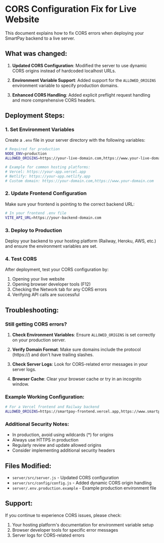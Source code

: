 # CORS Configuration Fix for Live Website

This document explains how to fix CORS errors when deploying your SmartPay backend to a live server.

## What was changed:

1. **Updated CORS Configuration**: Modified the server to use dynamic CORS origins instead of hardcoded localhost URLs.

2. **Environment Variable Support**: Added support for the `ALLOWED_ORIGINS` environment variable to specify production domains.

3. **Enhanced CORS Handling**: Added explicit preflight request handling and more comprehensive CORS headers.

## Deployment Steps:

### 1. Set Environment Variables

Create a `.env` file in your server directory with the following variables:

```bash
# Required for production
NODE_ENV=production
ALLOWED_ORIGINS=https://your-live-domain.com,https://www.your-live-domain.com

# Example for common hosting platforms:
# Vercel: https://your-app.vercel.app
# Netlify: https://your-app.netlify.app
# Custom domain: https://your-domain.com,https://www.your-domain.com
```

### 2. Update Frontend Configuration

Make sure your frontend is pointing to the correct backend URL:

```bash
# In your frontend .env file
VITE_API_URL=https://your-backend-domain.com
```

### 3. Deploy to Production

Deploy your backend to your hosting platform (Railway, Heroku, AWS, etc.) and ensure the environment variables are set.

### 4. Test CORS

After deployment, test your CORS configuration by:

1. Opening your live website
2. Opening browser developer tools (F12)
3. Checking the Network tab for any CORS errors
4. Verifying API calls are successful

## Troubleshooting:

### Still getting CORS errors?

1. **Check Environment Variables**: Ensure `ALLOWED_ORIGINS` is set correctly on your production server.

2. **Verify Domain Format**: Make sure domains include the protocol (https://) and don't have trailing slashes.

3. **Check Server Logs**: Look for CORS-related error messages in your server logs.

4. **Browser Cache**: Clear your browser cache or try in an incognito window.

### Example Working Configuration:

```bash
# For a Vercel frontend and Railway backend
ALLOWED_ORIGINS=https://smartpay-frontend.vercel.app,https://www.smartpay-frontend.vercel.app
```

### Additional Security Notes:

- In production, avoid using wildcards (*) for origins
- Always use HTTPS in production
- Regularly review and update allowed origins
- Consider implementing additional security headers

## Files Modified:

- `server/src/server.js` - Updated CORS configuration
- `server/src/config/config.js` - Added dynamic CORS origin handling
- `server/.env.production.example` - Example production environment file

## Support:

If you continue to experience CORS issues, please check:
1. Your hosting platform's documentation for environment variable setup
2. Browser developer tools for specific error messages
3. Server logs for CORS-related errors
